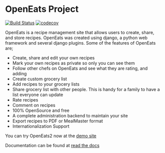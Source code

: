 # OpenEats Project

[![Build Status](https://travis-ci.org/simhnna/OpenEats.svg?branch=master)](https://travis-ci.org/simhnna/OpenEats)
[![codecov](https://codecov.io/gh/simhnna/OpenEats/branch/master/graph/badge.svg)](https://codecov.io/gh/simhnna/OpenEats)

OpenEats is a recipe management site that allows users to create, share, and store recipes.  OpenEats was created using django, a python web framework
and several django plugins.  Some of the features of OpenEats are;

* Create, share and edit your own recipes
* Mark your own recipes as private so only you can see them
* Follow other chefs on OpenEats and see what they are rating, and adding
* Create custom grocery list
* Add recipes to your grocery lists
* Share grocery list with other people.  This is handy for a family to have a list everyone can update
* Rate recipes
* Comment on recipes
* 100% OpenSource and free
* A complete administration backend to maintain your site
* Export recipes to PDF or MealMaster format
* Internationalization Support

You can try OpenEats2 now at the [demo site](http://new.openeats.org)

Documentation can be found at [read the docs](http://openeats2.readthedocs.org/)
